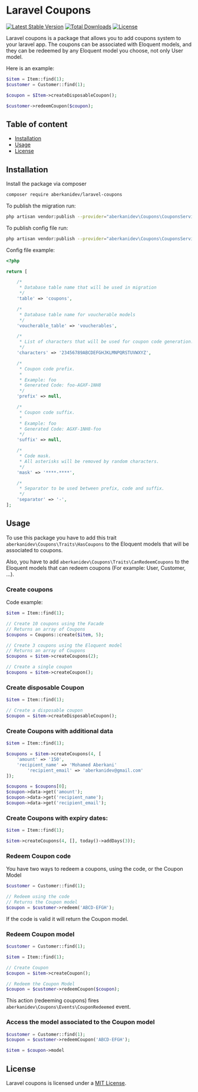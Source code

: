 # Laravel Coupons
[![Latest Stable Version](https://poser.pugx.org/aberkanidev/laravel-coupons/v)](//packagist.org/packages/aberkanidev/laravel-coupons) [![Total Downloads](https://poser.pugx.org/aberkanidev/laravel-coupons/downloads)](//packagist.org/packages/aberkanidev/laravel-coupons) [![License](https://poser.pugx.org/aberkanidev/laravel-coupons/license)](//packagist.org/packages/aberkanidev/laravel-coupons)

Laravel coupons is a package that allows you to add coupons system to your laravel app. The coupons can be associated with Eloquent models, and they can be redeemed by any Eloquent model you choose, not only User model.

Here is an example:

```php
$item = Item::find(1);
$customer = Customer::find(1);

$coupon = $Item->createDisposableCoupon();

$customer->redeemCoupon($coupon);
```

## Table of content

- [Installation](notion://www.notion.so/aberkanimed/Laravel-Coupons-ea13b3f2c1014d94a87356786eb6db72#installation)
- [Usage](notion://www.notion.so/aberkanimed/Laravel-Coupons-ea13b3f2c1014d94a87356786eb6db72#usage)
- [License](notion://www.notion.so/aberkanimed/Laravel-Coupons-ea13b3f2c1014d94a87356786eb6db72#license)

## Installation

Install the package via composer

```bash
composer require aberkanidev/laravel-coupons
```

To publish the migration run:

```bash
php artisan vendor:publish --provider="aberkanidev\Coupons\CouponsServiceProvider" --tag="migrations"
```

To publish config file run:

```bash
php artisan vendor:publish --provider="aberkanidev\Coupons\CouponsServiceProvider" --tag="config"
```

Config file example:

```php
<?php

return [

    /*
     * Database table name that will be used in migration
     */
    'table' => 'coupons',

    /*
     * Database table name for voucherable models
     */
    'voucherable_table' => 'voucherables',

    /*
     * List of characters that will be used for coupon code generation.
     */
    'characters' => '23456789ABCDEFGHJKLMNPQRSTUVWXYZ',

    /*
     * Coupon code prefix.
     *
     * Example: foo
     * Generated Code: foo-AGXF-1NH8
     */
    'prefix' => null,

    /*
     * Coupon code suffix.
     *
     * Example: foo
     * Generated Code: AGXF-1NH8-foo
     */
    'suffix' => null,

    /*
     * Code mask.
     * All asterisks will be removed by random characters.
     */
    'mask' => '****-****',

    /*
     * Separator to be used between prefix, code and suffix.
     */
    'separator' => '-',
];
```

## Usage

To use this package you have to add this trait `aberkanidev\Coupons\Traits\HasCoupons` to the Eloquent models that will be associated to coupons.

Also, you have to add `aberkanidev\Coupons\Traits\CanRedeemCoupons` to the Eloquent models that can redeem coupons (For example: User, Customer, ...).

### Create coupons

Code example:

```php
$item = Item::find(1);

// Create 10 coupons using the Facade
// Returns an array of Coupons
$coupons = Coupons::create($item, 5);

// Create 3 coupons using the Eloquent model
// Returns an array of Coupons
$coupons = $item->createCoupons(2);

// Create a single coupon
$coupons = $item->createCoupon();

```

### Create disposable Coupon

```php
$item = Item::find(1);

// Create a disposable coupon
$coupon = $item->createDisposableCoupon();
```

### Create Coupons with additional data

```php
$item = Item::find(1);

$coupons = $item->createCoupons(4, [
    'amount' => '150',
    'recipient_name' => 'Mohamed Aberkani'
		'recipient_email' => 'aberkanidev@gmail.com'
]);

$coupons = $coupons[0];
$coupon->data->get('amount');
$coupon->data->get('recipient_name');
$coupon->data->get('recipient_email');
```

### Create Coupons with expiry dates:

```php
$item = Item::find(1);

$item->createCoupons(4, [], today()->addDays(3));
```

### Redeem Coupon code

You have two ways to redeem a coupons, using the code, or the Coupon Model

```php
$customer = Customer::find(1);

// Redeem using the code
// Returns the Coupon model
$coupon = $customer->redeem('ABCD-EFGH');
```

If the code is valid it will return the Coupon model.

### Redeem Coupon model

```php
$customer = Customer::find(1);

$item = Item::find(1);

// Create Coupon
$coupon = $item->createCoupon();

// Redeem the Coupon Model
$coupon = $customer->redeemCoupon($coupon);
```

This action (redeeming coupons) fires `aberkanidev\Coupons\Events\CouponRedeemed` event.

### Access the model associated to the Coupon model

```php
$customer = Customer::find(1);
$coupon = $customer->redeemCoupon('ABCD-EFGH');

$item = $coupon->model
```

## License

Laravel coupons is licensed under a [MIT License](https://github.com/aberkanimed/laravel-coupons/blob/master/LICENSE.md).

